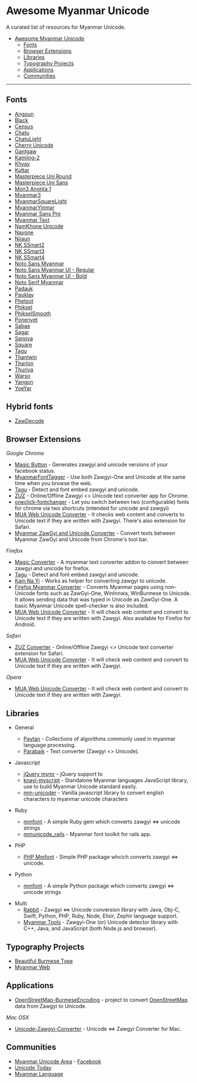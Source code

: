 # Awesome Myanmar Unicode

A curated list of resources for Myanmar Unicode.

- [Awesome Myanmar Unicode](#awesome-myanmar-unicode)
  - [Fonts](#fonts)
  - [Browser Extensions](#browser-extensions)
  - [Libraries](#libraries)
  - [Typography Projects](#typography-projects)
  - [Applications](#applications)
  - [Communities](#communities)
---

## Fonts

- [Angoun](https://github.com/khmertype/Angoun)
- [Black](https://github.com/khmertype/MyanmarBlack)
- [Census](https://www.dropbox.com/s/el88jmvu2mkr28r/mmrCensus.v5.minbe5.ttf?dl=1)
- [Chatu](https://github.com/khmertype/Chatu)
- [ChatuLight](https://github.com/khmertype/ChatuLight)
- [Cherry Unicode](https://www.dropbox.com/s/bmqpcm8iomgom0w/Cherry%20Unicode.ttf?dl=0)
- [Gantgaw](https://github.com/khmertype/Gantgaw)
- [Kamjing-2](https://www.dropbox.com/s/t20u1keu4cme4uc/Kamjing-2.ttf)
- [Khyay](https://github.com/khmertype/Khyay)
- [Kuttar](https://github.com/khmertype/Kuttar)
- [Masterpiece Uni Round](http://prahita.sourceforge.net/files/win8/MasterpieceUniRound.ttf)
- [Masterpiece Uni Sans](http://prahita.sourceforge.net/)
- [Mon3 Anonta 1](http://code.google.com/p/mon2uni/downloads/list)
- [Myanmar3](http://code.google.com/p/myanmar3source/)
- [MyanmarSquareLight](https://github.com/khmertype/MyanmarSquareLight)
- [MyanmarYinmar](https://github.com/khmertype/MyanmarYinmar)
- [Myanmar Sans Pro](http://fonts.gstatic.com/ea/myanmarsanspro/v4/download.zip)
- [Myanmar Text](https://www.microsoft.com/typography/fonts/font.aspx?FMID=2143)
- [NamKhone Unicode](https://www.dropbox.com/s/wdyp2kgkgjxvix0/NamKhoneUnicode.ttf)
- [Nayone](https://github.com/khmertype/Nayone)
- [Nijaun](https://github.com/khmertype/Njaun)
- [NK SSmart2](https://www.dropbox.com/s/gg6nn6yq2wxb2ov/NK%20SSmart2.ttf)
- [NK SSmart3](https://www.dropbox.com/s/lptg4ucrgp94zq8/NK_SSmart3.ttf)
- [NK SSmart4](https://www.dropbox.com/s/uqyo5gi2gelsxfo/NK_SSmart4.ttf)
- [Noto Sans Myanmar](http://www.google.com/get/noto/#/family/noto-sans-mymr)
- [Noto Sans Myanmar UI - Regular](https://noto.googlecode.com/git/fonts/individual/unhinted/NotoSansMyanmarUI-Regular.ttf)
- [Noto Sans Myanmar UI - Bold](https://noto.googlecode.com/git/fonts/individual/unhinted/NotoSansMyanmarUI-Bold.ttf)
- [Noto Serif Myanmar](https://www.google.com/get/noto/#serif-mymr)
- [Padauk](http://scripts.sil.org/cms/scripts/page.php?site_id=nrsi&id=Padauk)
- [Pauklay](https://github.com/khmertype/Pauklay)
- [Phetsot](https://github.com/khmertype/Phetsot)
- [Phiksel](https://github.com/khmertype/Phiksel)
- [PhikselSmooth](https://github.com/khmertype/PhikselSmooth)
- [Ponenyet](https://github.com/khmertype/Ponenyet)
- [Sabae](https://github.com/khmertype/Sabae)
- [Sagar](https://github.com/khmertype/Sagar)
- [Sanpya](https://github.com/khmertype/Sanpya)
- [Square](https://github.com/khmertype/Square)
- [Tagu](https://github.com/khmertype/Tagu)
- [Thanlwin](https://github.com/thanlwinsoft/thanlwinfont/releases)
- [Tharlon](https://code.google.com/p/tharlon-font/)
- [Thuriya](https://github.com/khmertype/Thuriya)
- [Warso](https://github.com/khmertype/Waso)
- [Yangon](http://khnews.info/fonts/Yangon.ttf)
- [YoeYar](http://www.mmunicode.org/news/yoeyarfont)

## Hybrid fonts

- [ZawDecode](http://guides.mmunicode.org/index.php/File:ZawDecode1.1_for_Windows01.ttf)

## Browser Extensions

*Google Chrome*

- [Magic Button](https://chrome.google.com/webstore/detail/magic-button/anonbddkeifgmiekhengieaajehcpdcg) - Generates zawgyi and unicode versions of your facebook status.
- [MyanmarFontTagger](https://chrome.google.com/webstore/detail/myanmarfonttagger/ildjeipiccodnhbpjebhhodledejdeip) - Use both Zawgyi-One and Unicode at the same time when you browse the web.
- [Tagu](https://chrome.google.com/webstore/detail/tagu/ddjpcdpfemhkibhpmgcdbfajdhgpegdk) - Detect and font embed zawgyi and unicode.
- [ZUZ](https://chrome.google.com/webstore/detail/zuz/eaonjjaifdnimemboemfipieiohpfggo) - Online/Offline Zawgyi <> Unicode text converter app for Chrome.
- [oneclick-fontchanger](https://chrome.google.com/webstore/detail/oneclick-fontchanger/lcibcnkknknmafeamdfcjlidodipfffe) - Let you switch between two (configurable) fonts for chrome via  two shortcuts (intended for unicode and zawgyi)
- [MUA Web Unicode Converter](https://chrome.google.com/webstore/detail/mua-web-unicode-converter/jnmdbgnckbbmblkbammnfagdmikchhnp?hl=en) - It checks web content and converts to Unicode text if they are written with Zawgyi. There's also extension for Safari.
- [Myanmar ZawGyi and Unicode Converter](https://chrome.google.com/webstore/detail/myanmar-zawgyi-and-unicod/elnngfdiiddneiinllplklpadfogajck) - Convert texts between Myanmar ZawGyi and Unicode from Chrome's tool bar.

*Firefox*

- [Magic Converter](https://addons.mozilla.org/en-US/firefox/addon/magicconverter/) - A myanmar text converter addon to convert between zawgyi and unicode for firefox.
- [Tagu](https://addons.mozilla.org/en-US/firefox/addon/tagu/) - Detect and font embed zawgyi and unicode.
- [Kain Na Yi](https://addons.mozilla.org/en-US/firefox/addon/kain-na-yi-plug-in/) - Works as helper for converting zawgyi to unicode.
- [Firefox Myanmar Converter](https://github.com/thanlwinsoft/firefoxmyext) - Converts Myanmar pages using non-Unicode fonts such as ZawGyi-One, WinInnwa, WinBurmese to Unicode. It allows sending data that was typed in Unicode as ZawGyi-One. A basic Myanmar Unicode spell-checker is also included.
- [MUA Web Unicode Converter](https://addons.mozilla.org/en-US/firefox/addon/mua-web-unicode-converter/) - It will check web content and convert to Unicode text if they are written with Zawgyi. Also available for Firefox for Android.

*Safari*

- [ZUZ Converter](http://cl.ly/aX6v/download/ZUZ%20Converter.safariextz) - Online/Offline Zawgyi <> Unicode text converter extension for Safari.
- [MUA Web Unicode Converter](http://cl.ly/c26M/download/MUA%20Web%20Unicode%20Converter.safariextz) - It will check web content and convert to Unicode text if they are written with Zawgyi.

*Opera*

- [MUA Web Unicode Converter](https://addons.opera.com/en-gb/extensions/details/mua-web-unicode-converter/) - It will check web content and convert to Unicode text if they are written with Zawgyi.

## Libraries

- General

  - [Paytan](https://github.com/trhura/paytan) - Collections of algorithms commonly used in myanmar language processing.
  - [Parabaik](https://github.com/Zwenexsys/parabaik) - Text converter (Zawgyi <> Unicode).

- Javascript

  - [jQuery mymr](https://github.com/andjc/jquery.mymr) - jQuery support to
  - [knayi-myscript](https://github.com/greenlikeorange/knayi-myscript) - Standalone Myanmar languages JavaScript library, use to build Myanmar Unicode standard easily.
  - [mm-unicoder](https://github.com/ha-shine/mm-unicoder) - Vanilla javascript library to convert english characters to myanmar unicode characters

- Ruby

  - [mmfont](https://github.com/yelinaung/mmfont) - A simple Ruby gem which converts zawgyi <=> unicode strings
  - [mmunicode_rails](https://github.com/dreamingblackcat/mmunicode_rails) - Myanmar font toolkit for rails app.

- PHP

  - [PHP Mmfont](https://github.com/setkyar/mmfont) - Simple PHP package whcich converts zawgyi <=> unicode.

- Python

  - [mmfont](https://github.com/khzaw/mmfont) - A simple Python package which converts zawgyi <=> unicode strings

* Multi
  - [Rabbit](https://github.com/Rabbit-Converter) - Zawgyi <=> Unicode conversion library with Java, Obj-C, Swift, Python, PHP, Ruby, Node, Elixir, Zephir language support.
  - [Myanmar Tools](https://github.com/googlei18n/myanmar-tools) - Zawgyi-One (or) Unicode detector library with C++, Java, and JavaScript (both Node.js and browser).

## Typography Projects

- [Beautiful Burmese Type](https://khzaw.github.io/beautiful-burmese-type/)
- [Myanmar Web](https://github.com/enabling-languages/myanmarweb)

## Applications

* [OpenStreetMap-BurmeseEncoding](https://github.com/bdon/OpenStreetMap-BurmeseEncoding) - project to convert [OpenStreetMap](https://openstreetmap.org) data from Zawgyi to Unicode.

*Mac OSX*

* [Unicode-Zawgyi-Converter](https://github.com/saturngod/Unicode-Zawgyi-Converter/releases) - Unicode <=> Zawgyi Converter for Mac.

## Communities
 - [Myanmar Unicode Area](http://www.mmunicode.org/) - [Facebook](https://www.facebook.com/groups/mmUnicode)
 - [Unicode Today](http://www.unicode.today/)
 - [Myanmar Language](http://myanmarlanguage.org/)
